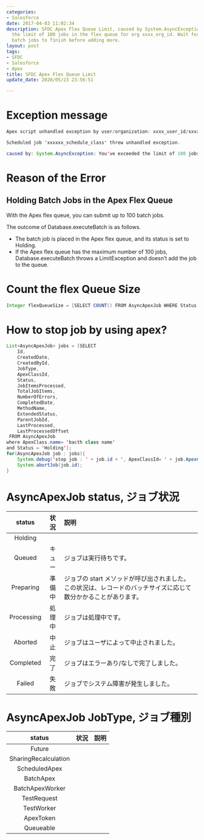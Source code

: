 ```yaml
---
categories:
- Salesforce
date: 2017-04-03 11:02:34
description: SFDC Apex Flex Queue Limit, caused by System.AsyncException, You've exceeded
  the limit of 100 jobs in the flex queue for org xxxx_org_id. Wait for some of your
  batch jobs to finish before adding more.
layout: post
tags:
- SFDC
- Salesforce
- Apex
title: SFDC Apex Flex Queue Limit
update_date: 2020/05/23 23:56:51

---
```


# Exception message

```java
Apex script unhandled exception by user/organization: xxxx_user_id/xxxx_org_id

Scheduled job 'xxxxxx_schedule_class' threw unhandled exception.

caused by: System.AsyncException: You've exceeded the limit of 100 jobs in the flex queue for org xxxx_org_id. Wait for some of your batch jobs to finish before adding more. To monitor and reorder jobs, use the Apex Flex Queue page in Setup.
```


# Reason of the Error

## Holding Batch Jobs in the Apex Flex Queue

With the Apex flex queue, you can submit up to 100 batch jobs.

The outcome of Database.executeBatch is as follows.
* The batch job is placed in the Apex flex queue, and its status is set to Holding.
* If the Apex flex queue has the maximum number of 100 jobs, Database.executeBatch throws a LimitException and doesn’t add the job to the queue.

# Count the flex Queue Size

```java
Integer flexQueueSize = [SELECT COUNT() FROM AsyncApexJob WHERE Status = 'Holding' FOR UPDATE];
```

# How to stop job by using apex?

```java
List<AsyncApexJob> jobs = [SELECT 
    Id,
    CreatedDate,
    CreatedById,
    JobType,
    ApexClassId,
    Status,
    JobItemsProcessed,
    TotalJobItems,
    NumberOfErrors,
    CompletedDate,
    MethodName,
    ExtendedStatus,
    ParentJobId,
    LastProcessed,
    LastProcessedOffset
 FROM AsyncApexJob
where ApexClass.name= 'bacth class name'
and Status = 'Holding'];
for(AsyncApexJob job : jobs){
    System.debug('stop job : ' + job.id + ', ApexClassId= ' + job.ApexClassId);
    System.abortJob(job.id);
}
```


# AsyncApexJob status, ジョブ状況

| status | 状況   |    説明    | 
|:------:|:-----:|:---------|
| Holding |  |  |  
| Queued | キュー | ジョブは実行待ちです。 | 
| Preparing | 準備中 | ジョブの start メソッドが呼び出されました。この状況は、レコードのバッチサイズに応じて数分かかることがあります。 | 
| Processing | 処理中 | ジョブは処理中です。 | 
| Aborted | 中止 | ジョブはユーザによって中止されました。 | 
| Completed | 完了 | ジョブはエラーあり/なしで完了しました。 | 
| Failed | 失敗 | ジョブでシステム障害が発生しました。 | 

# AsyncApexJob JobType, ジョブ種別

| status | 状況   |    説明    | 
|:------:|:-----:|:---------|
| Future | | | 
| SharingRecalculation | | | 
| ScheduledApex | | | 
| BatchApex | | | 
| BatchApexWorker | | | 
| TestRequest | | | 
| TestWorker | | | 
| ApexToken | | | 
| Queueable | | | 